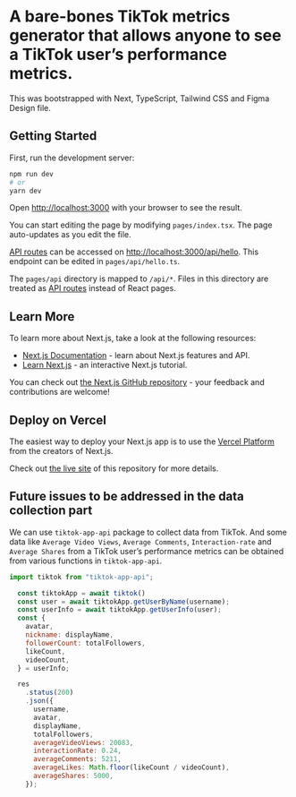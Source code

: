 # A bare-bones TikTok metrics generator that allows anyone to see a TikTok user’s performance metrics.

This was bootstrapped with Next, TypeScript, Tailwind CSS and Figma Design file.

## Getting Started

First, run the development server:

```bash
npm run dev
# or
yarn dev
```

Open [http://localhost:3000](http://localhost:3000) with your browser to see the result.

You can start editing the page by modifying `pages/index.tsx`. The page auto-updates as you edit the file.

[API routes](https://nextjs.org/docs/api-routes/introduction) can be accessed on [http://localhost:3000/api/hello](http://localhost:3000/api/hello). This endpoint can be edited in `pages/api/hello.ts`.

The `pages/api` directory is mapped to `/api/*`. Files in this directory are treated as [API routes](https://nextjs.org/docs/api-routes/introduction) instead of React pages.

## Learn More

To learn more about Next.js, take a look at the following resources:

- [Next.js Documentation](https://nextjs.org/docs) - learn about Next.js features and API.
- [Learn Next.js](https://nextjs.org/learn) - an interactive Next.js tutorial.

You can check out [the Next.js GitHub repository](https://github.com/vercel/next.js/) - your feedback and contributions are welcome!

## Deploy on Vercel

The easiest way to deploy your Next.js app is to use the [Vercel Platform](https://vercel.com/new?utm_medium=default-template&filter=next.js&utm_source=create-next-app&utm_campaign=create-next-app-readme) from the creators of Next.js.

Check out [the live site](https://metric-generator.vercel.app/) of this repository for more details.

## Future issues to be addressed in the data collection part

We can use `tiktok-app-api` package to collect data from TikTok. And some data like `Average Video Views`, `Average Comments`, `Interaction-rate` and `Average Shares` from a TikTok user’s performance metrics can be obtained from various functions in `tiktok-app-api`.

```JavaScript
import tiktok from "tiktok-app-api";

  const tiktokApp = await tiktok()
  const user = await tiktokApp.getUserByName(username);
  const userInfo = await tiktokApp.getUserInfo(user);
  const {
    avatar,
    nickname: displayName,
    followerCount: totalFollowers,
    likeCount,
    videoCount,
  } = userInfo;

  res
    .status(200)
    .json({
      username,
      avatar,
      displayName,
      totalFollowers,
      averageVideoViews: 20083,
      interactionRate: 0.24,
      averageComments: 5211,
      averageLikes: Math.floor(likeCount / videoCount),
      averageShares: 5000,
    });
```
